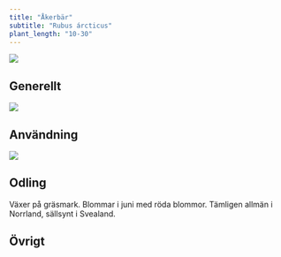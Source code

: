 ```yaml
---
title: "Åkerbär"
subtitle: "Rubus árcticus"
plant_length: "10-30"
---
```


![](/img/rubus-arcticus-3.jpg)

## Generellt


![](/img/rubus-arcticus-1.jpg)

## Användning


![](/img/rubus-arcticus-2.jpg)

## Odling

Växer på gräsmark. Blommar i juni med röda blommor. Tämligen allmän i Norrland, sällsynt i Svealand.

## Övrigt
